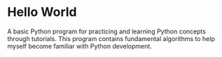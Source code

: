 # Hello World

A basic Python program for practicing and learning Python concepts through tutorials. This program contains fundamental algorithms to help myself become familiar with Python development.
